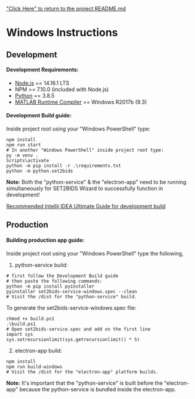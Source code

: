 ["Click Here" to return to the project README.md](../../README.md)

# Windows Instructions

## Development

#### Development Requirements:

 * [Node.js](https://nodejs.org/en/download/current) == 14.16.1 LTS
 * NPM >= 7.10.0 (included with Node.js)
 * [Python](https://www.python.org/downloads/) == 3.8.5
 * [MATLAB Runtime Compiler](https://www.mathworks.com/products/compiler/matlab-runtime.html) == Windows R2017b (9.3)

#### Development Build guide:

Inside project root using your "Windows PowerShell" type:
```
npm install
npm run start
# In another "Windows PowerShell" inside project root type:
py -m venv .
Scripts\activate
python -m pip install -r .\requirements.txt
python -m python.set2bids
```

**Note:** Both the "python-service" & the "electron-app" need to be running simultaneously for SET2BIDS Wizard to successfully function in development!

[Recommended Intellij IDEA Ultimate Guide for development build](intellij/README.md)

## Production

#### Building production app guide:

Inside project root using your "Windows PowerShell" type the following,

1) python-service build:
```
# first follow the Development Build guide
# then paste the following commands:
python -m pip install pyinstaller
pyinstaller set2bids-service-windows.spec --clean
# Visit the /dist for the "python-service" build.
```
To generate the set2bids-service-windows.spec file:
```
chmod +x build.ps1
.\build.ps1
# Open set2bids-service.spec and add on the first line
import sys
sys.setrecursionlimit(sys.getrecursionlimit() * 5)
```

2) electron-app build:
```
npm install
npm run build-windows
# Visit the /dist for the "electron-app" platform builds.
```

**Note:** It's important that the "python-service" is built before the "electron-app" because the python-service is bundled inside the electron-app.
